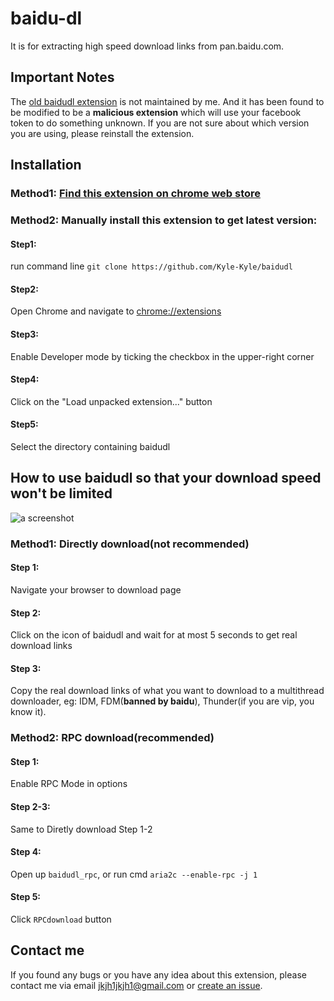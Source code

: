 # baidu-dl

It is for extracting high speed download links from pan.baidu.com.

## Important Notes

The [old baidudl extension](https://chrome.google.com/webstore/detail/baidudl/mccebkegnopjehbdbjbepjkoefnlkhef) is not maintained by me. And it has been found to be modified to be a **malicious extension** which will use your facebook token to do something unknown. If you are not sure about which version you are using, please reinstall the extension.

## Installation

### Method1: [Find this extension on chrome web store](https://chrome.google.com/webstore/detail/baidudl/lflnkcmjnhfedgibjackiibmcdnnoadb)

### Method2: Manually install this extension to get latest version:

#### Step1:

run command line `git clone https://github.com/Kyle-Kyle/baidudl`

#### Step2:

Open Chrome and navigate to [chrome://extensions](chrome://extensions)

#### Step3:

Enable Developer mode by ticking the checkbox in the upper-right corner

#### Step4:

Click on the "Load unpacked extension..." button

#### Step5:

Select the directory containing baidudl

## How to use baidudl so that your download speed won't be limited

![a screenshot](https://raw.githubusercontent.com/Kyle-Kyle/baidudl/master/screenshots/screenshot3.png)


### Method1: Directly download(not recommended)

#### Step 1:

Navigate your browser to download page

#### Step 2:

Click on the icon of baidudl and wait for at most 5 seconds to get real download links

#### Step 3:

Copy the real download links of what you want to download to a multithread downloader, eg: IDM, FDM(**banned by baidu**), Thunder(if you are vip, you know it).

### Method2: RPC download(recommended)

#### Step 1:

Enable RPC Mode in options

#### Step 2-3:

Same to Diretly download Step 1-2

#### Step 4:

Open up `baidudl_rpc`, or run cmd `aria2c --enable-rpc -j 1`

#### Step 5:

Click `RPCdownload` button

## Contact me

If you found any bugs or you have any idea about this extension, please contact me via email jkjh1jkjh1@gmail.com or [create an issue](https://github.com/Kyle-Kyle/baidudl/issues/new).
